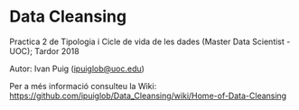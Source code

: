 # Data Cleansing
Practica 2 de Tipologia i Cicle de vida de les dades (Master Data Scientist - UOC); Tardor 2018

Autor: Ivan Puig (ipuiglob@uoc.edu)

Per a més informació consulteu la Wiki: https://github.com/ipuiglob/Data_Cleansing/wiki/Home-of-Data-Cleansing

